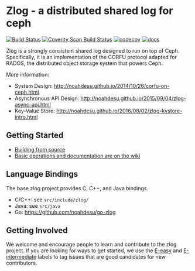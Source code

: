 # Zlog - a distributed shared log for ceph

[![Build Status](https://travis-ci.org/noahdesu/zlog.svg?branch=master)](https://travis-ci.org/noahdesu/zlog)
[![Coverity Scan Build Status](https://scan.coverity.com/projects/9894/badge.svg)](https://scan.coverity.com/projects/noahdesu-zlog)
[![codecov](https://codecov.io/gh/noahdesu/zlog/branch/master/graph/badge.svg)](https://codecov.io/gh/noahdesu/zlog)
[![docs](https://img.shields.io/badge/docs-latest-brightgreen.svg?style=flat)](https://noahdesu.github.io/zlog)

Zlog is a strongly consistent shared log designed to run on top of Ceph.
Specifically, it is an implementation of the CORFU protocol adapted for RADOS,
the distributed object storage system that powers Ceph.

More information:

* System Design: http://noahdesu.github.io/2014/10/26/corfu-on-ceph.html
* Asynchronous API Design: http://noahdesu.github.io/2015/09/04/zlog-async-api.html
* Key-Value Store: http://noahdesu.github.io/2016/08/02/zlog-kvstore-intro.html

## Getting Started

* [Building from source](http://noahdesu.github.io/zlog/#building-from-source)
* [Basic operations and documentation are on the wiki](http://noahdesu.github.io/zlog/api/)

## Language Bindings

The base zlog project provides C, C++, and Java bindings.

* C/C++: see `src/include/zlog/`
* Java: see `src/java`
* Go: https://github.com/noahdesu/go-zlog

## Getting Involved

We welcome and encourage people to learn and contribute to the zlog project. If you are looking for ways to get started, we use the [E-easy](https://github.com/noahdesu/zlog/issues?q=is%3Aissue+is%3Aopen+label%3AE-easy) and [E-intermediate](https://github.com/noahdesu/zlog/issues?q=is%3Aissue+is%3Aopen+label%3AE-intermediate) labels to tag issues that are good candidates for new contributors.

